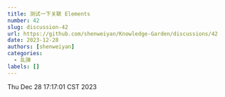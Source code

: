 ```yaml
---
title: 测试一下关联 Elements
number: 42
slug: discussion-42
url: https://github.com/shenweiyan/Knowledge-Garden/discussions/42
date: 2023-12-28
authors: [shenweiyan]
categories: 
  - 乱弹
labels: []
---
```


Thu Dec 28 17:17:01 CST 2023

<script src="https://giscus.app/client.js"
	data-repo="shenweiyan/Knowledge-Garden"
	data-repo-id="R_kgDOKgxWlg"
	data-mapping="number"
	data-term="42"
	data-reactions-enabled="1"
	data-emit-metadata="0"
	data-input-position="bottom"
	data-theme="light"
	data-lang="zh-CN"
	crossorigin="anonymous"
	async>
</script>
